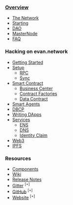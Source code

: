### [Overview](/)
- [The Network](/docs/network)
- [Starting](/docs/starting)
- [DAO](/docs/dao)
- [MasterNode](/docs/masternode)
- [FAQ](/docs/faq)

### Hacking on evan.network
- [Getting Started](/dev/getting-started)
- [Setup](/dev/setup)
  - [RPC](/dev/rpc)
  - [Sync](/dev/chain)
- [Smart Contract](/dev/smart-contracts)
  - [Business Center](/dev/business-center)
  - [Contract Factories](/dev/contract-factories)
  - [Data Contract](/dev/data-contract)
- [Smart Agents](/dev/smart-agents)
- [DBCP](/dev/dbcp)
- [Writing DApps](/dev/dapps)
- [Services](/dev/dapps)
  - [ENS](/dev/ens)
  - [DNS](/dev/ens)
  - [Identity Claim](/dev/identity-claims)
- [Web3](/dev/web3)
- [IPFS](/dev/ipfs)

### Resources
- [Components](/docs/urls)
- [Wiki](/docs/wiki)
- [Release Notes](/docs/releases)
- [Gitter](https://gitter.im/evannetwork) <sup>[+]</sup>
- [GitHub](https://github.com/evannetwork) <sup>[+]</sup>
- [Website](https://evan.network) <sup>[+]</sup>
